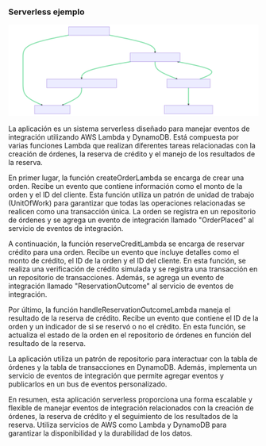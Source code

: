 ### Serverless ejemplo

![Diagrama](./diagram.svg)

La aplicación es un sistema serverless diseñado para manejar eventos de integración utilizando AWS Lambda y DynamoDB. Está compuesta por varias funciones Lambda que realizan diferentes tareas relacionadas con la creación de órdenes, la reserva de crédito y el manejo de los resultados de la reserva.

En primer lugar, la función createOrderLambda se encarga de crear una orden. Recibe un evento que contiene información como el monto de la orden y el ID del cliente. Esta función utiliza un patrón de unidad de trabajo (UnitOfWork) para garantizar que todas las operaciones relacionadas se realicen como una transacción única. La orden se registra en un repositorio de órdenes y se agrega un evento de integración llamado "OrderPlaced" al servicio de eventos de integración.

A continuación, la función reserveCreditLambda se encarga de reservar crédito para una orden. Recibe un evento que incluye detalles como el monto de crédito, el ID de la orden y el ID del cliente. En esta función, se realiza una verificación de crédito simulada y se registra una transacción en un repositorio de transacciones. Además, se agrega un evento de integración llamado "ReservationOutcome" al servicio de eventos de integración.

Por último, la función handleReservationOutcomeLambda maneja el resultado de la reserva de crédito. Recibe un evento que contiene el ID de la orden y un indicador de si se reservó o no el crédito. En esta función, se actualiza el estado de la orden en el repositorio de órdenes en función del resultado de la reserva.

La aplicación utiliza un patrón de repositorio para interactuar con la tabla de órdenes y la tabla de transacciones en DynamoDB. Además, implementa un servicio de eventos de integración que permite agregar eventos y publicarlos en un bus de eventos personalizado.

En resumen, esta aplicación serverless proporciona una forma escalable y flexible de manejar eventos de integración relacionados con la creación de órdenes, la reserva de crédito y el seguimiento de los resultados de la reserva. Utiliza servicios de AWS como Lambda y DynamoDB para garantizar la disponibilidad y la durabilidad de los datos.
